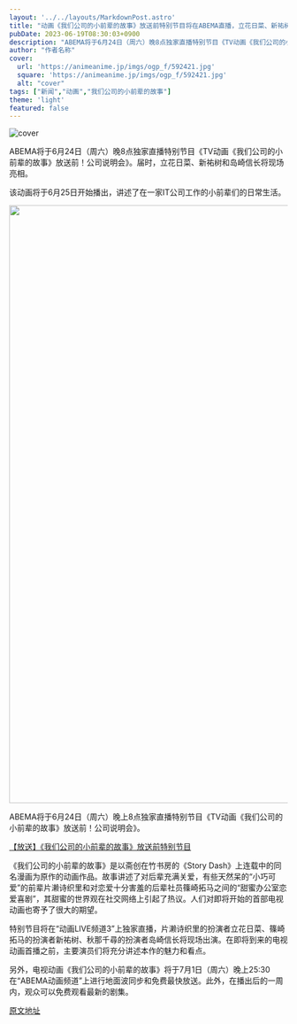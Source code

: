 ```yaml
---
layout: '../../layouts/MarkdownPost.astro'
title: "动画《我们公司的小前辈的故事》放送前特别节目将在ABEMA直播，立花日菜、新祐树、岛崎信长将现场亮相"
pubDate: 2023-06-19T08:30:03+0900
description: "ABEMA将于6月24日（周六）晚8点独家直播特别节目《TV动画《我们公司的小前辈的故事》放送前！公司说明会》。"
author: "作者名称"
cover:
  url: 'https://animeanime.jp/imgs/ogp_f/592421.jpg'
  square: 'https://animeanime.jp/imgs/ogp_f/592421.jpg'
  alt: "cover"
tags: ["新闻","动画","我们公司的小前辈的故事"]
theme: 'light'
featured: false
---
```


![cover](https://animeanime.jp/imgs/ogp_f/592421.jpg)

ABEMA将于6月24日（周六）晚8点独家直播特别节目《TV动画《我们公司的小前辈的故事》放送前！公司说明会》。届时，立花日菜、新祐树和岛崎信长将现场亮相。

该动画将于6月25日开始播出，讲述了在一家IT公司工作的小前辈们的日常生活。

<div class="figure figure-center --abematv"><img alt="" class="figure__img" height="1080" src="/imgs/zoom/592422.jpg" width="1920"></div>

ABEMA将于6月24日（周六）晚上8点独家直播特别节目《TV动画《我们公司的小前辈的故事》放送前！公司说明会》。

<a href="https://abema.tv/channels/anime-live3/slots/ARFymVxZKtyJ55?utm_campaign=others_times_10084194_ap_free_slots_ARFymVxZKtyJ55&amp;utm_medium=web&amp;utm_source=abematimes">【放送】《我们公司的小前辈的故事》放送前特别节目</a>

《我们公司的小前辈的故事》是以斋创在竹书房的《Story Dash》上连载中的同名漫画为原作的动画作品。故事讲述了对后辈充满关爱，有些天然呆的“小巧可爱”的前辈片濑诗织里和对恋爱十分害羞的后辈社员篠崎拓马之间的“甜蜜办公室恋爱喜剧”，其甜蜜的世界观在社交网络上引起了热议。人们对即将开始的首部电视动画也寄予了很大的期望。

特别节目将在“动画LIVE频道3”上独家直播，片濑诗织里的扮演者立花日菜、篠崎拓马的扮演者新祐树、秋那千尋的扮演者岛崎信长将现场出演。在即将到来的电视动画首播之前，主要演员们将充分讲述本作的魅力和看点。

另外，电视动画《我们公司的小前辈的故事》将于7月1日（周六）晚上25:30在“ABEMA动画频道”上进行地面波同步和免费最快放送。此外，在播出后的一周内，观众可以免费观看最新的剧集。

  [原文地址](https://animeanime.jp/article/2023/06/19/78012.html)